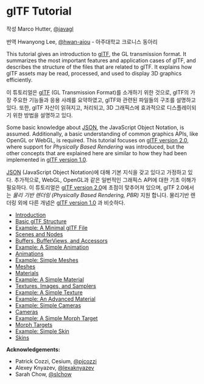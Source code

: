 # glTF Tutorial

작성 Marco Hutter, [@javagl](https://github.com/javagl)

번역 Hwanyong Lee, [@hwan-ajou](https://github.com/Ajou-Khronies/) - 아주대학교 크로니스 동아리

This tutorial gives an introduction to [glTF](https://www.khronos.org/gltf), the GL transmission format. It summarizes the most important features and application cases of glTF, and describes the structure of the files that are related to glTF. It explains how glTF assets may be read, processed, and used to display 3D graphics efficiently.

이 튜토리얼은 [glTF](https://www.khronos.org/gltf) (GL Transmission Format)를 소개하기 위한 것으로, glTF의 가장 주요한 기능들과 응용 사례를 요약하였고, glTF와 관련된 파일들의 구조를 설명하고 있다. 또한, glTF 자산이 읽혀지고, 처리되고, 3D 그래픽스에 효과적으로 디스플레이되기 위한 방법을 설명하고 있다. 

Some basic knowledge about [JSON](https://json.org/), the JavaScript Object Notation, is assumed. Additionally, a basic understanding of common graphics APIs, like OpenGL or WebGL, is required. This tutorial focuses on [glTF version 2.0](https://www.khronos.org/registry/glTF/specs/2.0/glTF-2.0.html), where support for *Physically Based Rendering* was introduced, but the other concepts that are explained here are similar to how they had been implemented in [glTF version 1.0](https://github.com/KhronosGroup/glTF/tree/main/specification/1.0). 

[JSON](https://json.org/) (JavaScript Object Notation)에 대해 기본 지식을 갖고 있다고 가정하고 있다. 추가적으로, WebGL, OpenGL과 같은 일번적인 그래픽스 API에 대한 기초 이해가 필요하다. 이 튜토리얼은 [glTF version 2.0](https://www.khronos.org/registry/glTF/specs/2.0/glTF-2.0.html)에 초점이 맞추어져 있으며, glTF 2.0에서는 *물리 기반 렌더링 (Physically Based Rendering, PBR)* 지원 합니다. 물리기반 렌더링 외에 다른 개념은 [glTF version 1.0](https://github.com/KhronosGroup/glTF/tree/main/specification/1.0) 과 비슷하다. 


- [Introduction](gltfTutorial_001_Introduction.md)
- [Basic glTF Structure](gltfTutorial_002_BasicGltfStructure.md)
- [Example: A Minimal glTF File](gltfTutorial_003_MinimalGltfFile.md)
- [Scenes and Nodes](gltfTutorial_004_ScenesNodes.md)
- [Buffers, BufferViews, and Accessors](gltfTutorial_005_BuffersBufferViewsAccessors.md)
- [Example: A Simple Animation](gltfTutorial_006_SimpleAnimation.md)
- [Animations](gltfTutorial_007_Animations.md)
- [Example: Simple Meshes](gltfTutorial_008_SimpleMeshes.md)
- [Meshes](gltfTutorial_009_Meshes.md)
- [Materials](gltfTutorial_010_Materials.md)
- [Example: A Simple Material](gltfTutorial_011_SimpleMaterial.md)
- [Textures, Images, and Samplers](gltfTutorial_012_TexturesImagesSamplers.md)
- [Example: A Simple Texture](gltfTutorial_013_SimpleTexture.md)
- [Example: An Advanced Material](gltfTutorial_014_AdvancedMaterial.md)
- [Example: Simple Cameras](gltfTutorial_015_SimpleCameras.md)
- [Cameras](gltfTutorial_016_Cameras.md)
- [Example: A Simple Morph Target](gltfTutorial_017_SimpleMorphTarget.md)
- [Morph Targets](gltfTutorial_018_MorphTargets.md)
- [Example: Simple Skin](gltfTutorial_019_SimpleSkin.md)
- [Skins](gltfTutorial_020_Skins.md)


**Acknowledgements:**

- Patrick Cozzi, Cesium, [@pjcozzi](https://twitter.com/pjcozzi)
- Alexey Knyazev, [@lexaknyazev](https://github.com/lexaknyazev)
- Sarah Chow, [@slchow](https://github.com/slchow)
